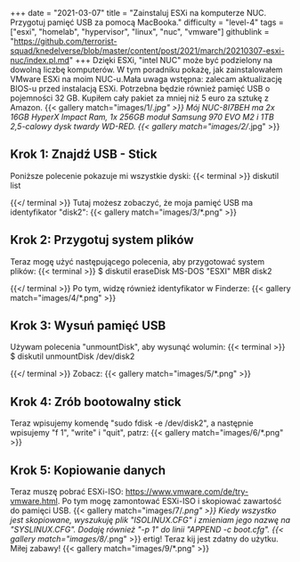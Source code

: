 +++
date = "2021-03-07"
title = "Zainstaluj ESXi na komputerze NUC. Przygotuj pamięć USB za pomocą MacBooka."
difficulty = "level-4"
tags = ["esxi", "homelab", "hypervisor", "linux", "nuc", "vmware"]
githublink = "https://github.com/terrorist-squad/knedelverse/blob/master/content/post/2021/march/20210307-esxi-nuc/index.pl.md"
+++
Dzięki ESXi, "intel NUC" może być podzielony na dowolną liczbę komputerów. W tym poradniku pokażę, jak zainstalowałem VMware ESXi na moim NUC-u.Mała uwaga wstępna: zalecam aktualizację BIOS-u przed instalacją ESXi. Potrzebna będzie również pamięć USB o pojemności 32 GB. Kupiłem cały pakiet za mniej niż 5 euro za sztukę z Amazon.
{{< gallery match="images/1/*.jpg" >}}
Mój NUC-8I7BEH ma 2x 16GB HyperX Impact Ram, 1x 256GB moduł Samsung 970 EVO M2 i 1TB 2,5-calowy dysk twardy WD-RED.
{{< gallery match="images/2/*.jpg" >}}

## Krok 1: Znajdź USB - Stick
Poniższe polecenie pokazuje mi wszystkie dyski:
{{< terminal >}}
diskutil list

{{</ terminal >}}
Tutaj możesz zobaczyć, że moja pamięć USB ma identyfikator "disk2":
{{< gallery match="images/3/*.png" >}}

## Krok 2: Przygotuj system plików
Teraz mogę użyć następującego polecenia, aby przygotować system plików:
{{< terminal >}}
$ diskutil eraseDisk MS-DOS "ESXI" MBR disk2

{{</ terminal >}}
Po tym, widzę również identyfikator w Finderze:
{{< gallery match="images/4/*.png" >}}

## Krok 3: Wysuń pamięć USB
Używam polecenia "unmountDisk", aby wysunąć wolumin:
{{< terminal >}}
$ diskutil unmountDisk /dev/disk2

{{</ terminal >}}
Zobacz:
{{< gallery match="images/5/*.png" >}}

## Krok 4: Zrób bootowalny stick
Teraz wpisujemy komendę "sudo fdisk -e /dev/disk2", a następnie wpisujemy "f 1", "write" i "quit", patrz:
{{< gallery match="images/6/*.png" >}}

## Krok 5: Kopiowanie danych
Teraz muszę pobrać ESXi-ISO: https://www.vmware.com/de/try-vmware.html. Po tym mogę zamontować ESXi-ISO i skopiować zawartość do pamięci USB.
{{< gallery match="images/7/*.png" >}}
Kiedy wszystko jest skopiowane, wyszukuję plik "ISOLINUX.CFG" i zmieniam jego nazwę na "SYSLINUX.CFG". Dodaję również "-p 1" do linii "APPEND -c boot.cfg".
{{< gallery match="images/8/*.png" >}}
ertig! Teraz kij jest zdatny do użytku. Miłej zabawy!
{{< gallery match="images/9/*.png" >}}